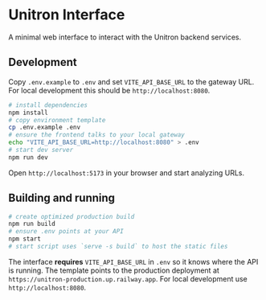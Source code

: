 # Unitron Interface

A minimal web interface to interact with the Unitron backend services.

## Development

Copy `.env.example` to `.env` and set `VITE_API_BASE_URL` to the gateway URL.
For local development this should be `http://localhost:8080`.

```bash
# install dependencies
npm install
# copy environment template
cp .env.example .env
# ensure the frontend talks to your local gateway
echo "VITE_API_BASE_URL=http://localhost:8080" > .env
# start dev server
npm run dev
```

Open `http://localhost:5173` in your browser and start analyzing URLs.

## Building and running

```bash
# create optimized production build
npm run build
# ensure .env points at your API
npm start
# start script uses `serve -s build` to host the static files
```

The interface **requires** `VITE_API_BASE_URL` in `.env` so it knows where the
API is running. The template points to the production deployment at
`https://unitron-production.up.railway.app`. For local development use
`http://localhost:8080`.
